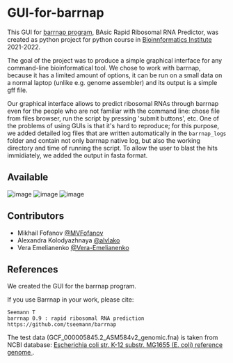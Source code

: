 # GUI-for-barrnap

This GUI for [barrnap program](https://github.com/tseemann/barrnap), BAsic Rapid Ribosomal RNA Predictor, was created as python project for python course in [Bioinnformatics Institute](https://bioinf.me/en) 2021-2022. 

The goal of the project was to produce a simple graphical interface for any command-line bioinformatical tool. We chose to work with barrnap, because it has a limited amount of options, it can be run on a small data on a normal laptop (unlike e.g. genome assembler) and its output is a simple gff file. 

Our graphical interface allows to predict ribosomal RNAs through barrnap even for the people who are not familiar with the command line: chose file from files browser, run the script by pressing 'submit buttons', etc. One of the problems of using GUIs is that it's hard to reproduce; for this purpose, we added detailed log files that are written automatically in the `barrnap_logs` folder and contain not only barrnap native log, but also the working directory and time of running the script. To allow the user to blast the hits immidiately, we added the output in fasta format.

## Available 

![image](https://user-images.githubusercontent.com/56854264/167154394-d65e3c21-abfe-4f73-80ae-fbb34575f697.png)
![image](https://user-images.githubusercontent.com/56854264/167154476-a7575769-f27f-4a6b-a743-796ce24a1a05.png)
![image](https://user-images.githubusercontent.com/56854264/167154802-ed2584ac-e3bb-43b9-ba3b-618cd842e1ab.png)


## Contributors

- Mikhail Fofanov [@MVFofanov](https://github.com/MVFofanov)
- Alexandra Kolodyazhnaya [@alvlako](https://github.com/alvlako)
- Vera Emelianenko [@Vera-Emelianenko](https://github.com/Vera-Emelianenko) 

## References 

We created the GUI for the barrnap program. 

If you use Barrnap in your work, please cite:

    Seemann T
    barrnap 0.9 : rapid ribosomal RNA prediction
    https://github.com/tseemann/barrnap

The test data (GCF_000005845.2_ASM584v2_genomic.fna) is taken from NCBI database: [Escherichia coli str. K-12 substr. MG1655 (E. coli) reference genome ](https://www.ncbi.nlm.nih.gov/data-hub/genome/GCF_000005845.2/). 

